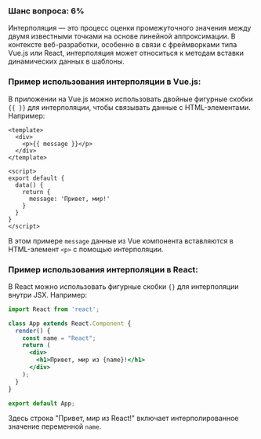 ### Шанс вопроса: 6%

Интерполяция — это процесс оценки промежуточного значения между двумя известными точками на основе линейной аппроксимации. В контексте веб-разработки, особенно в связи с фреймворками типа Vue.js или React, интерполяция может относиться к методам вставки динамических данных в шаблоны.

### Пример использования интерполяции в Vue.js:
В приложении на Vue.js можно использовать двойные фигурные скобки `{{ }}` для интерполяции, чтобы связывать данные с HTML-элементами. Например:
```vue
<template>
  <div>
    <p>{{ message }}</p>
  </div>
</template>

<script>
export default {
  data() {
    return {
      message: 'Привет, мир!'
    }
  }
}
</script>
```
В этом примере `message` данные из Vue компонента вставляются в HTML-элемент `<p>` с помощью интерполяции.

### Пример использования интерполяции в React:
В React можно использовать фигурные скобки `{}` для интерполяции внутри JSX. Например:
```jsx
import React from 'react';

class App extends React.Component {
  render() {
    const name = "React";
    return (
      <div>
        <h1>Привет, мир из {name}!</h1>
      </div>
    );
  }
}

export default App;
```
Здесь строка "Привет, мир из React!" включает интерполированное значение переменной `name`.